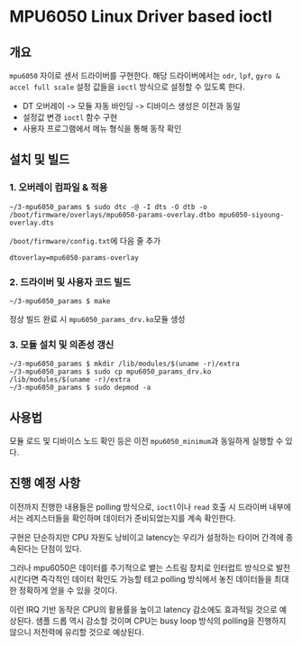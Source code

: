 # MPU6050 Linux Driver based ioctl

## 개요
`mpu6050` 자이로 센서 드라이버를 구현한다. 해당 드라이버에서는 `odr`, `lpf`, `gyro & accel full scale` 설정 값들을 `ioctl` 방식으로 설정할 수 있도록 한다.

- DT 오버레이 -> 모듈 자동 바인딩 -> 디바이스 생성은 이전과 동일
- 설정값 변경 `ioctl` 함수 구현
- 사용자 프로그램에서 메뉴 형식을 통해 동작 확인

## 설치 및 빌드
### 1. 오버레이 컴파일 & 적용
```
~/3-mpu6050_params $ sudo dtc -@ -I dts -O dtb -o /boot/firmware/overlays/mpu6050-params-overlay.dtbo mpu6050-siyoung-overlay.dts
```
`/boot/firmware/config.txt`에 다음 줄 추가
```
dtoverlay=mpu6050-params-overlay
```

### 2. 드라이버 및 사용자 코드 빌드
```
~/3-mpu6050_params $ make
```

정상 빌드 완료 시 `mpu6050_params_drv.ko`모듈 생성

### 3. 모듈 설치 및 의존성 갱신
```
~/3-mpu6050_params $ mkdir /lib/modules/$(uname -r)/extra
~/3-mpu6050_params $ sudo cp mpu6050_params_drv.ko /lib/modules/$(uname -r)/extra
~/3-mpu6050_params $ sudo depmod -a
```

## 사용법
모듈 로드 및 디바이스 노드 확인 등은 이전 `mpu6050_minimum`과 동일하게 실행할 수 있다.

## 진행 예정 사항
이전까지 진행한 내용들은 polling 방식으로, `ioctl`이나 `read` 호출 시 드라이버 내부에서는 레지스터들을 확인하며 데이터가 준비되었는지를 계속 확인한다.

구현은 단순하지만 CPU 자원도 낭비이고 latency는 우리가 설정하는 타이머 간격에 종속된다는 단점이 있다.

그러나 mpu6050은 데이터를 주기적으로 뱉는 스트림 장치로 인터럽트 방식으로 발전시킨다면 즉각적인 데이터 확인도 가능할 테고 polling 방식에서 놓친 데이터들을 최대한 정확하게 얻을 수 있을 것이다.

이런 IRQ 기반 동작은 CPU의 활용률을 높이고 latency 감소에도 효과적일 것으로 예상된다. 샘플 드롭 역시 감소할 것이며 CPU는 busy loop 방식의 polling을 진행하지 않으니 저전력에 유리할 것으로 예상된다.